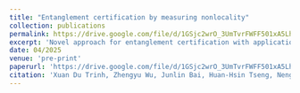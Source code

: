 ```yaml
---
title: "Entanglement certification by measuring nonlocality"
collection: publications
permalink: https://drive.google.com/file/d/1GSjc2wrO_3UmTvrFWFF501xA5Lhp22RE/view
excerpt: 'Novel approach for entanglement certification with applications in quantum networks.'
date: 04/2025
venue: 'pre-print'
paperurl: 'https://drive.google.com/file/d/1GSjc2wrO_3UmTvrFWFF501xA5Lhp22RE/view'
citation: 'Xuan Du Trinh, Zhengyu Wu, Junlin Bai, Huan-Hsin Tseng, Nengkun Yu and Aruna Balasubramanian. (2025). &quot;Entanglement certification by measuring nonlocality.&quot;'
---
```



